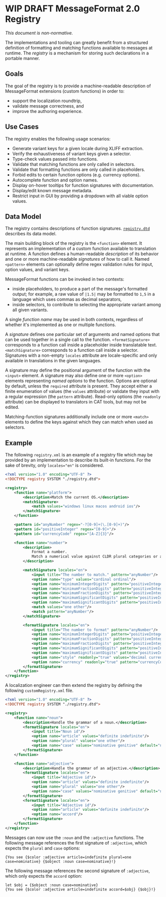 # WIP DRAFT MessageFormat 2.0 Registry

_This document is non-normative._

The implementations and tooling can greatly benefit from a structured definition of formatting and matching functions available to messages at runtime.
The _registry_ is a mechanism for storing such declarations in a portable manner.

## Goals

The goal of the registry is to provide a machine-readable description of MessageFormat extensions (custom functions) in order to:

* support the localization roundtrip,
* validate message correctness, and
* improve the authoring experience.

## Use Cases

The registry enables the following usage scenarios:

* Generate variant keys for a given locale during XLIFF extraction.
* Verify the exhaustiveness of variant keys given a selector.
* Type-check values passed into functions.
* Validate that matching functions are only called in selectors.
* Validate that formatting functions are only called in placeholders.
* Forbid edits to certain function options (e.g. currency options).
* Autocomplete function and option names.
* Display on-hover tooltips for function signatures with documentation.
* Display/edit known message metadata.
* Restrict input in GUI by providing a dropdown with all viable option values.

## Data Model

The registry contains descriptions of function signatures.
[`registry.dtd`](./registry.dtd) describes its data model.

The main building block of the registry is the `<function>` element.
It represents an implementation of a custom function available to translation at runtime.
A function defines a human-readable _description_ of its behavior
and one or more machine-readable _signatures_ of how to call it.
Named `<pattern>` elements can optionally define regex validation rules for input, option values, and variant keys.

MessageFormat functions can be invoked in two contexts:
* inside placeholders, to produce a part of the message's formatted output;
  for example, a raw value of `|1.5|` may be formatted to `1,5` in a language which uses commas as decimal separators,
* inside selectors, to contribute to selecting the appropriate variant among all given variants.

A single _function name_ may be used in both contexts,
regardless of whether it's implemented as one or multiple functions.

A _signature_ defines one particular set of arguments and named options that can be used together in a single call to the function.
`<formatSignature>` corresponds to a function call inside a placeholder inside translatable text.
`<matchSignature>` corresponds to a function call inside a selector.
Signatures with a non-empty `locales` attribute are locale-specific and only available in translations in the given languages.

A signature may define the positional argument of the function with the `<input>` element.
A signature may also define one or more `<option>` elements representing _named options_ to the function.
Options are optional by default,
unless the `required` attribute is present.
They accept either a finite enumeration of values (the `values` attribute)
or validate they input with a regular expression (the `pattern` attribute).
Read-only options (the `readonly` attribute) can be displayed to translators in CAT tools, but may not be edited.

Matching-function signatures additionally include one or more `<match>` elements
to define the keys against which they can match when used as selectors.

## Example

The following `registry.xml` is an example of a registry file
which may be provided by an implementation to describe its built-in functions.
For the sake of brevity, only `locales="en"` is considered.

```xml
<?xml version="1.0" encoding="UTF-8" ?>
<!DOCTYPE registry SYSTEM "./registry.dtd">

<registry>
    <function name="platform">
        <description>Match the current OS.</description>
        <matchSignature>
            <match values="windows linux macos android ios"/>
        </matchSignature>
    </function>

    <pattern id="anyNumber" regex="-?[0-9]+(\.[0-9]+)"/>
    <pattern id="positiveInteger" regex="[0-9]+"/>
    <pattern id="currencyCode" regex="[A-Z]{3}"/>

    <function name="number">
        <description>
            Format a number.
            Match a numerical value against CLDR plural categories or against a number literal.
        </description>

        <matchSignature locales="en">
            <input title="The number to match." pattern="anyNumber"/>
            <option name="type" values="cardinal ordinal"/>
            <option name="minimumIntegerDigits" pattern="positiveInteger"/>
            <option name="minimumFractionDigits" pattern="positiveInteger"/>
            <option name="maximumFractionDigits" pattern="positiveInteger"/>
            <option name="minimumSignificantDigits" pattern="positiveInteger"/>
            <option name="maximumSignificantDigits" pattern="positiveInteger"/>
            <match values="one other"/>
            <match pattern="anyNumber"/>
        </matchSignature>

        <formatSignature locales="en">
            <input title="The number to format" pattern="anyNumber"/>
            <option name="minimumIntegerDigits" pattern="positiveInteger"/>
            <option name="minimumFractionDigits" pattern="positiveInteger"/>
            <option name="maximumFractionDigits" pattern="positiveInteger"/>
            <option name="minimumSignificantDigits" pattern="positiveInteger"/>
            <option name="maximumSignificantDigits" pattern="positiveInteger"/>
            <option name="style" readonly="true" values="decimal currency percent unit" default="decimal"/>
            <option name="currency" readonly="true" pattern="currencyCode"/>
        </formatSignature>
    </function>
</registry>
```

A localization engineer can then extend the registry by defining the following `customRegistry.xml` file.

```xml
<?xml version="1.0" encoding="UTF-8" ?>
<!DOCTYPE registry SYSTEM "./registry.dtd">

<registry>
    <function name="noun">
        <description>Handle the grammar of a noun.</description>
        <formatSignature locales="en">
            <input title="Noun id"/>
            <option name="article" values="definite indefinite"/>
            <option name="plural" values="one other"/>
            <option name="case" values="nominative genitive" default="nominative"/>
        </formatSignature>
    </function>

    <function name="adjective">
        <description>Handle the grammar of an adjective.</description>
        <formatSignature locales="en">
            <input title="Adjective id"/>
            <option name="article" values="definite indefinite"/>
            <option name="plural" values="one other"/>
            <option name="case" values="nominative genitive" default="nominative"/>
        </formatSignature>
        <formatSignature locales="en">
            <input title="Adjective id"/>
            <option name="article" values="definite indefinite"/>
            <option name="accord"/>
        </formatSignature>
    </function>
</registry>
```

Messages can now use the `:noun` and the `:adjective` functions.
The following message references the first signature of `:adjective`,
which expects the `plural` and `case` options:

    {You see {$color :adjective article=indefinite plural=one case=nominative} {$object :noun case=nominative}!}

The following message references the second signature of `:adjective`,
which only expects the `accord` option:

    let $obj = {$object :noun case=nominative}
    {You see {$color :adjective article=indefinite accord=$obj} {$obj}!}
